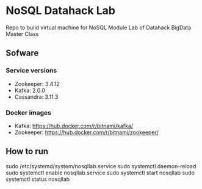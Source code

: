 # NoSQL Datahack Lab

Repo to build virtual machine for NoSQL Module Lab of Datahack BigData Master Class

## Sofware
### Service versions
* Zookeeper: 3.4.12
* Kafka: 2.0.0
* Cassandra: 3.11.3

### Docker images
* Kafka: https://hub.docker.com/r/bitnami/kafka/
* Zookeeper: https://hub.docker.com/r/bitnami/zookeeper/

## How to run

sudo /etc/systemd/system/nosqllab.service 
sudo systemctl daemon-reload
sudo systemctl enable nosqllab.service
sudo systemctl start nosqllab
sudo systemctl status nosqllab